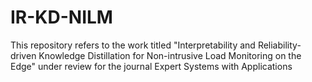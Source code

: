 # IR-KD-NILM
This repository refers to the work titled "Interpretability and Reliability-driven Knowledge Distillation for Non-intrusive Load Monitoring on the Edge" under review for the journal Expert Systems with Applications
